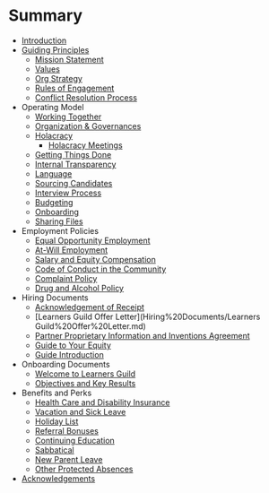 # Summary

- [Introduction](README.md)
- [Guiding Principles](Guiding%20Principles/Mission%20Statement.md)
  - [Mission Statement](Guiding%20Principles/Mission%20Statement.md)
  - [Values](Guiding%20Principles/Learners%20Guild%20Values.md)
  - [Org Strategy](Guiding%20Principles/Strategy.md)
  - [Rules of Engagement](Guiding%20Principles/Engagement.md)
  - [Conflict Resolution Process](Guiding%20Principles/Conflict.md)
- Operating Model
  - [Working Together](Operating%20Model/Working%20Together.md)
  - [Organization & Governances](Operating%20Model/Organization%20and%20Governance.md)
  - [Holacracy](Operating%20Model/Holacracy/Home.md)
    - [Holacracy Meetings](Operating%20Model/Holacracy/Holacracy-Meetings.md)
  - [Getting Things Done](Operating%20Model/GTD.md)
  - [Internal Transparency](Operating%20Model/Internal%20Transparency.md)
  - [Language](Operating%20Model/Language.md)
  - [Sourcing Candidates](Operating%20Model/Sourcing%20Candidates.md)
  - [Interview Process](Operating%20Model/Interview%20Process.md)
  - [Budgeting](Operating%20Model/Budgeting.md)
  - [Onboarding](Operating%20Model/Onboarding.md)
  - [Sharing Files](Operating%20Model/Sharing%20Files.md)
- Employment Policies
  - [Equal Opportunity Employment](Employment%20Policies/Equal%20Opportunity%20Employment.md)
  - [At-Will Employment](Employment%20Policies/At-Will%20Employment.md)
  - [Salary and Equity Compensation](Employment%20Policies/Salary%20and%20Equity%20Compensation.md)
  - [Code of Conduct in the Community](Employment%20Policies/Code%20of%20Conduct%20in%20the%20Community.md)
  - [Complaint Policy](Employment%20Policies/Complaint%20Policy.md)
  - [Drug and Alcohol Policy](Employment%20Policies/Drug%20and%20Alcohol%20Policy.md)
- Hiring Documents
  - [Acknowledgement of Receipt](Hiring%20Documents/Acknowledgment%20of%20Receipt.md)
  - [Learners Guild Offer Letter](Hiring%20Documents/Learners Guild%20Offer%20Letter.md)
  - [Partner Proprietary Information and Inventions Agreement](Hiring%20Documents/Partner%20Proprietary%20Information%20and%20Inventions%20Assignment%20Agreement.md)
  - [Guide to Your Equity](Hiring%20Documents/Guide%20to%20Your%20Equity.md)
  - [Guide Introduction](Hiring%20Documents/Guide%20Introduction.md)
- Onboarding Documents
  - [Welcome to Learners Guild](Onboarding%20Documents/Welcome%20to%20Learners%20Guild.md)
  - [Objectives and Key Results](Onboarding%20Documents/Objectives%20and%20Key%20Results.md)
- Benefits and Perks
  - [Health Care and Disability Insurance](Benefits%20and%20Perks/Healthcare%20and%20Disability%20Insurance.md)
  - [Vacation and Sick Leave](Benefits%20and%20Perks/Vacation%20and%20Sick%20Leave.md)
  - [Holiday List](Benefits%20and%20Perks/Holiday%20List.md)
  - [Referral Bonuses](Benefits%20and%20Perks/Referral%20Bonuses.md)
  - [Continuing Education](Benefits%20and%20Perks/Continuing%20Education.md)
  - [Sabbatical](Benefits%20and%20Perks/Sabbatical.md)
  - [New Parent Leave](Benefits%20and%20Perks/New%20Parent%20Leave.md)
  - [Other Protected Absences](Benefits%20and%20Perks/Other%20Protected%20Absences.md)
- [Acknowledgements](Acknowledgements.md)
